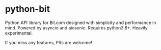 # python-bit

<!-- [![PyPi version](https://badgen.net/pypi/v/python-bit/)](https://pypi.python.org/pypi/python-bit/) -->
<!-- [![PyPI license](https://img.shields.io/pypi/l/python-bit.svg)](https://pypi.python.org/pypi/python-bit/) -->

Python API library for Bit.com designed with simplicity and performance in mind. Powered by asyncio and aiosonic. Requires python3.8+. Heavily experimental.

If you miss any features, PRs are welcome!
